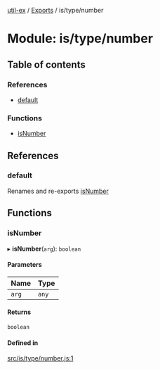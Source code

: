 [util-ex](../README.md) / [Exports](../modules.md) / is/type/number

# Module: is/type/number

## Table of contents

### References

- [default](is_type_number.md#default)

### Functions

- [isNumber](is_type_number.md#isnumber)

## References

### default

Renames and re-exports [isNumber](is_type_number.md#isnumber)

## Functions

### isNumber

▸ **isNumber**(`arg`): `boolean`

#### Parameters

| Name | Type |
| :------ | :------ |
| `arg` | `any` |

#### Returns

`boolean`

#### Defined in

[src/is/type/number.js:1](https://github.com/snowyu/util-ex.js/blob/485ec28/src/is/type/number.js#L1)
